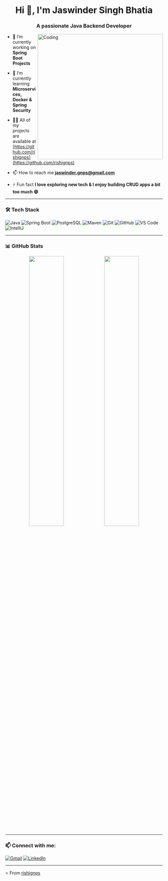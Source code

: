<h1 align="center">Hi 👋, I'm Jaswinder Singh Bhatia</h1>
<h3 align="center">A passionate Java Backend Developer</h3>

<img align="right" alt="Coding" width="400" src="https://cdn.dribbble.com/users/1059583/screenshots/4171367/media/5c826b5d6f16761b5e5e89e315d8f0c4.gif" />

- 🔭 I’m currently working on **Spring Boot Projects**

- 🌱 I’m currently learning **Microservices, Docker & Spring Security**

- 👨‍💻 All of my projects are available at [https://github.com/rishignps](https://github.com/rishignps)

- 📫 How to reach me **jaswinder.gnps@gmail.com**

- ⚡ Fun fact **I love exploring new tech & I enjoy building CRUD apps a bit too much 😄**

---

### 🛠️ Tech Stack
![Java](https://img.shields.io/badge/-Java-007396?style=flat-square&logo=java)
![Spring Boot](https://img.shields.io/badge/-Spring%20Boot-6DB33F?style=flat-square&logo=spring-boot)
![PostgreSQL](https://img.shields.io/badge/-PostgreSQL-4169E1?style=flat-square&logo=postgresql)
![Maven](https://img.shields.io/badge/-Maven-C71A36?style=flat-square&logo=apache-maven)
![Git](https://img.shields.io/badge/-Git-F05032?style=flat-square&logo=git)
![GitHub](https://img.shields.io/badge/-GitHub-181717?style=flat-square&logo=github)
![VS Code](https://img.shields.io/badge/-VS%20Code-007ACC?style=flat-square&logo=visual-studio-code)
![IntelliJ](https://img.shields.io/badge/-IntelliJ%20IDEA-000000?style=flat-square&logo=intellij-idea)

---

### 📊 GitHub Stats
<p align="center">
  <img src="https://github-readme-stats.vercel.app/api?username=rishignps&show_icons=true&theme=radical" width="47%" />
  <img src="https://github-readme-streak-stats.herokuapp.com/?user=rishignps&theme=radical" width="47%" />
</p>

---

### 📫 Connect with me:
[![Gmail](https://img.shields.io/badge/-Gmail-red?style=flat-square&logo=gmail&logoColor=white)](mailto:jaswinder.gnps@gmail.com)
[![LinkedIn](https://img.shields.io/badge/-LinkedIn-0077B5?style=flat-square&logo=Linkedin&logoColor=white)](https://www.linkedin.com/in/jaswinder-sde/)
<!-- add your actual LinkedIn link if available -->

---

⭐️ From [rishignps](https://github.com/rishignps)
